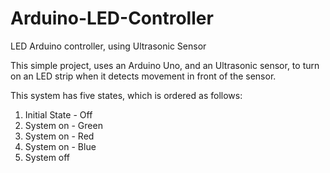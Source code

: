 # Arduino-LED-Controller
LED Arduino controller, using Ultrasonic Sensor

This simple project, uses an Arduino Uno, and an Ultrasonic sensor, to turn on an LED strip when it detects movement in front of the sensor.

This system has five states, which is ordered as follows:

1) Initial State - Off
2) System on - Green
3) System on - Red
4) System on - Blue
5) System off
